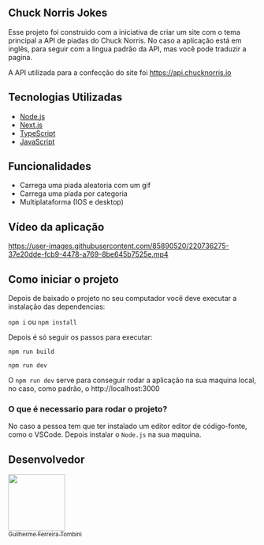 
## Chuck Norris Jokes

Esse projeto foi construido com a iniciativa de criar um site com o tema principal a API de piadas do Chuck Norris. No caso a aplicação está em inglês, para seguir com a lingua padrão da API, mas você pode traduzir a pagina.

A API utilizada para a confecção do site foi https://api.chucknorris.io


## Tecnologias Utilizadas

* [Node.js](https://nodejs.org/pt-br/docs/)
* [Next.js](https://nextjs.org/docs/getting-started)
* [TypeScript](https://www.typescriptlang.org/docs/)
* [JavaScript](https://devdocs.io/javascript/)


## Funcionalidades

- Carrega uma piada aleatoria com um gif
- Carrega uma piada por categoria
- Multiplataforma (IOS e desktop)


## Vídeo da aplicação

https://user-images.githubusercontent.com/85890520/220736275-37e20dde-fcb9-4478-a769-8be645b7525e.mp4


## Como iniciar o projeto

Depois de baixado o projeto no seu computador você deve executar a instalação das dependencias:

`npm i` ou `npm install`

Depois é só seguir os passos para executar:

`npm run build`

`npm run dev`

O `npm run dev` serve para conseguir rodar a aplicação na sua maquina local, no caso, como padrão, o http://localhost:3000

### O que é necessario para rodar o projeto?

No caso a pessoa tem que ter instalado um editor editor de código-fonte, como o VSCode.
Depois instalar o `Node.js` na sua maquina.

## Desenvolvedor

[<img src="https://avatars.githubusercontent.com/u/85890520?v=4" width=115><br><sub>Guilherme Ferreira Tombini</sub>](https://github.com/Guilherme-Ferreira-Tombini)
